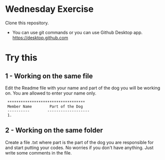 # Wednesday Exercise

Clone this repository.
- You can use git commands or you can use Github Desktop app. https://desktop.github.com 

# Try this

## 1 - Working on the same file
Edit the Readme file with your name and part of the dog you will be working on. You are allowed to enter your name only. 


     ***********************************
     Member Name        Part of the Dog
     ----------        -------------------
     1. 

## 2 - Working on the same folder
Create a file <part>.txt where part is the part of the dog you are responsible for and start putting your codes. No worries if you don't have anything. Just write some comments in the file.

